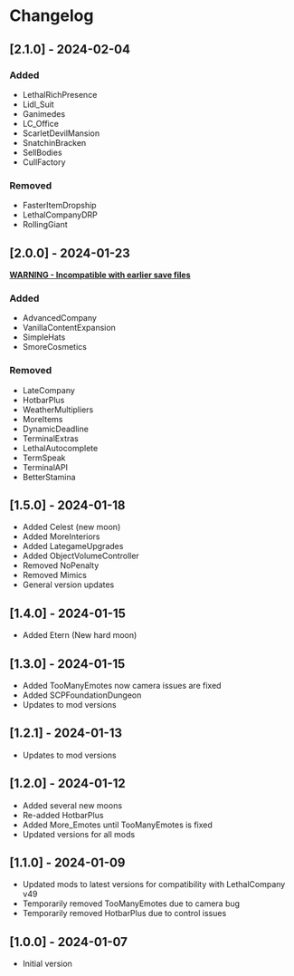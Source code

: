 # Changelog

## [2.1.0] - 2024-02-04

### Added
 - LethalRichPresence
 - Lidl_Suit
 - Ganimedes
 - LC_Office
 - ScarletDevilMansion
 - SnatchinBracken
 - SellBodies
 - CullFactory


### Removed
 - FasterItemDropship
 - LethalCompanyDRP
 - RollingGiant

## [2.0.0] - 2024-01-23
 <ins>**WARNING - Incompatible with earlier save files**</ins>

### Added
 - AdvancedCompany
 - VanillaContentExpansion
 - SimpleHats
 - SmoreCosmetics
  
### Removed
 - LateCompany
 - HotbarPlus
 - WeatherMultipliers
 - MoreItems
 - DynamicDeadline
 - TerminalExtras
 - LethalAutocomplete
 - TermSpeak
 - TerminalAPI
 - BetterStamina

## [1.5.0] - 2024-01-18
 - Added Celest (new moon)
 - Added MoreInteriors
 - Added LategameUpgrades
 - Added ObjectVolumeController
 - Removed NoPenalty
 - Removed Mimics
 - General version updates

## [1.4.0] - 2024-01-15
 - Added Etern (New hard moon)

## [1.3.0] - 2024-01-15
 - Added TooManyEmotes now camera issues are fixed
 - Added SCPFoundationDungeon
 - Updates to mod versions

## [1.2.1] - 2024-01-13
 - Updates to mod versions

## [1.2.0] - 2024-01-12
 - Added several new moons
 - Re-added HotbarPlus
 - Added More_Emotes until TooManyEmotes is fixed
 - Updated versions for all mods

## [1.1.0] - 2024-01-09
 - Updated mods to latest versions for compatibility with LethalCompany v49
 - Temporarily removed TooManyEmotes due to camera bug
 - Temporarily removed HotbarPlus due to control issues

## [1.0.0] - 2024-01-07
 - Initial version
